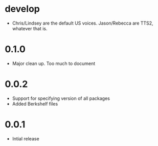 # develop
  * Chris/Lindsey are the default US voices. Jason/Rebecca are TTS2, whatever that is.

# 0.1.0
  * Major clean up. Too much to document

# 0.0.2
  * Support for specifying version of all packages
  * Added Berkshelf files

# 0.0.1
  * Intial release
